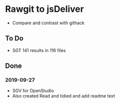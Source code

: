 # Rawgit to jsDeliver

* Compare and contrast with githack

## To Do

* SGT 141 results in 116 files


## Done

### 2019-09-27

* SGV for OpenStudio
* Also created Read and tidied and add readme text



